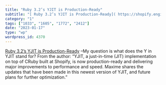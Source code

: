 ```yaml
---
title: "Ruby 3.2’s YJIT is Production-Ready"
subtitle: "[ Ruby 3.2’s YJIT is Production-Ready]( https://shopify.engineering/ruby-yjit-is-production-ready) –..."
category: "1"
tags: ["1033", "1605", "1772", "2412"]
date: "2023-01-17"
type: "wp"
wordpress_id: 4370
---
```

[ Ruby 3.2’s YJIT is Production-Ready]( https://shopify.engineering/ruby-yjit-is-production-ready) –My question is what does the Y in YJIT stand for? From the author: “YJIT, a just-in-time (JIT) implementation on top of CRuby built at Shopify, is now production-ready and delivering major improvements to performance and speed. Maxime shares the updates that have been made in this newest version of YJIT, and future plans for further optimization.”